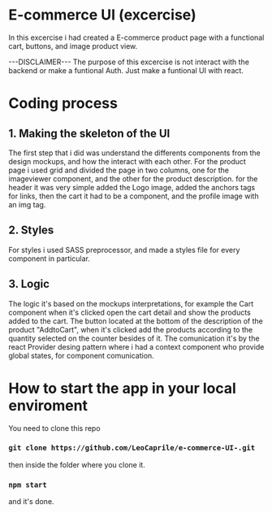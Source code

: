 # E-commerce UI (excercise)

In this excercise i had created a E-commerce product page with a functional cart, buttons, and image product view.


---DISCLAIMER---
The purpose of this excercise is not interact with the backend or make a funtional Auth. Just make a funtional UI with react.

# Coding process
## 1. Making the skeleton of the UI

The first step that i did was understand the differents components from the design mockups, and how the interact with each other.
For the product page i used grid and divided the page in two columns, one for the imageviewer component, and the other for the product description.
for the header it was very simple added the Logo image, added the anchors tags for links, then the cart it had to be a component, and the profile image with an img tag.


## 2. Styles

For styles i used SASS preprocessor, and made a styles file for every component in particular.

## 3. Logic
The logic it's based on the mockups interpretations, 
for example the Cart component when it's clicked open the cart detail and show the products added to the cart.
The button located at the bottom of the description of the product "AddtoCart", when it's clicked add the products according to the quantity selected on the counter besides of it.
The comunication it's by the react Provider desing pattern where i had a context component who provide global states, for component comunication.


# How to start the app in your local enviroment

You need to clone this repo

### `git clone https://github.com/LeoCaprile/e-commerce-UI-.git`

then inside the folder where you clone it.

### `npm start`

and it's done.